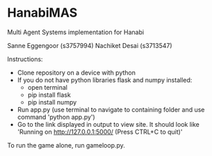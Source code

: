 # HanabiMAS
Multi Agent Systems implementation for Hanabi


Sanne Eggengoor (s3757994)
Nachiket Desai (s3713547)

Instructions:
- Clone repository on a device with python
- If you do not have python libraries flask and numpy installed:
  - open terminal
  - pip install flask
  - pip install numpy
- Run app.py (use terminal to navigate to containing folder and use command 'python app.py')
- Go to the link displayed in output to view site. It should look like 'Running on http://127.0.0.1:5000/ (Press CTRL+C to quit)'


To run the game alone, run gameloop.py.
